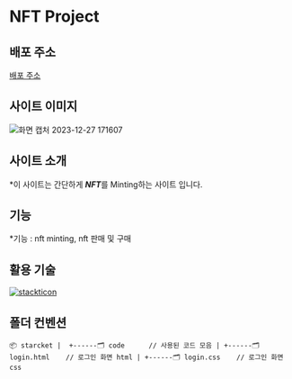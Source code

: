 # NFT Project

## 배포 주소
[배포 주소](https://pfp-project-sigma.vercel.app/)

## 사이트 이미지
![화면 캡처 2023-12-27 171607](https://github.com/BCS-4/react_project_kimkihyun/assets/97437816/771e0c30-44d8-4668-9a1f-a40f7189f4ad)


## 사이트 소개
  *이 사이트는 간단하게 ***NFT***를 Minting하는 사이트 입니다.

## 기능
  *기능 : nft minting, nft 판매 및 구매

## 활용 기술
[![stackticon](https://firebasestorage.googleapis.com/v0/b/stackticon-81399.appspot.com/o/images%2F1703666042283?alt=media&token=045634a3-b019-4fef-8294-fee0f9170cb4)](https://github.com/msdio/stackticon)

## 폴더 컨벤션
`📦 starcket
| 
+------🗂 code      // 사용된 코드 모음
        |
        +------🗂 login.html    // 로그인 화면 html
        |
        +------🗂 login.css    // 로그인 화면 css`
